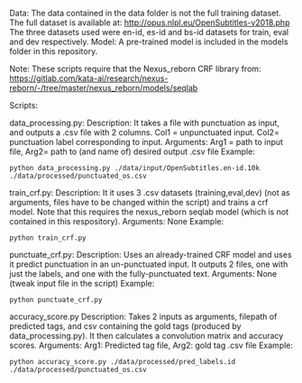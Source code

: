 Data:
The data contained in the data folder is not the full training dataset. The full dataset is available at:
http://opus.nlpl.eu/OpenSubtitles-v2018.php
The three datasets used were en-id, es-id and bs-id datasets for train, eval and dev respectively.
Model:
A pre-trained model is included in the models folder in this repository.


Note: These scripts require that the Nexus_reborn CRF library from:
https://gitlab.com/kata-ai/research/nexus-reborn/-/tree/master/nexus_reborn/models/seqlab

Scripts:

data_processing.py:
Description: It takes a file with punctuation as input, and outputs a .csv file with 2 columns. Col1 = unpunctuated input. Col2= punctuation label corresponding to input. 
Arguments: Arg1 = path to input file, Arg2= path to (and name of) desired output .csv file
Example:

    python data_processing.py ./data/input/OpenSubtitles.en-id.10k ./data/processed/punctuated_os.csv

train_crf.py:
Description: It it uses 3 .csv datasets (training,eval,dev) (not as arguments, files have to be changed within the script) and trains a crf model. Note that this requires the nexus_reborn seqlab model (which is not contained in this respository).
Arguments: None
Example:

    python train_crf.py

punctuate_crf.py:
Description: Uses an already-trained CRF model and uses it predict punctuation in an un-punctuated input.
    It outputs 2 files, one with just the labels, and one with the fully-punctuated text.
Arguments: None (tweak input file in the script)
Example:

    python punctuate_crf.py

accuracy_score.py
Description: Takes 2 inputs as arguments, filepath of predicted tags, and csv containing the gold tags (produced by data_processing.py). It then calculates a convolution matrix and accuracy scores. 
Arguments: Arg1: Predicted tag file, Arg2: gold tag .csv file
Example:

    python accuracy_score.py ./data/processed/pred_labels.id ./data/processed/punctuated_os.csv

